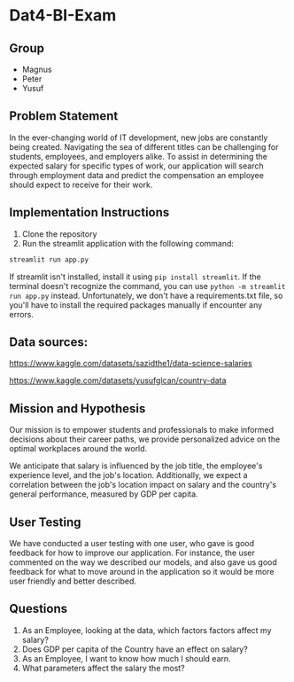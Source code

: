 # Dat4-BI-Exam

## Group

- Magnus
- Peter
- Yusuf

## Problem Statement

In the ever-changing world of IT development, new jobs are constantly being created. Navigating the sea of different titles can be challenging for students, employees, and employers alike. To assist in determining the expected salary for specific types of work, our application will search through employment data and predict the compensation an employee should expect to receive for their work.

## Implementation Instructions

1. Clone the repository
2. Run the streamlit application with the following command:

```bash
streamlit run app.py
```

If streamlit isn't installed, install it using `pip install streamlit`.
If the terminal doesn't recognize the command, you can use `python -m streamlit run app.py` instead.
Unfortunately, we don't have a requirements.txt file, so you'll have to install the required packages manually if encounter any errors.

## Data sources:

https://www.kaggle.com/datasets/sazidthe1/data-science-salaries

https://www.kaggle.com/datasets/yusufglcan/country-data

## Mission and Hypothesis

Our mission is to empower students and professionals to make informed decisions about their career paths, we provide personalized advice on the optimal workplaces around the world.

We anticipate that salary is influenced by the job title, the employee's experience level, and the job's location. Additionally, we expect a correlation between the job's location impact on salary and the country's general performance, measured by GDP per capita.

## User Testing

We have conducted a user testing with one user, who gave is good feedback for how to improve our application. For instance, the user commented on the way we described our models, and also gave us good feedback for what to move around in the application so it would be more user friendly and better described.

## Questions

1. As an Employee, looking at the data, which factors factors affect my salary?
2. Does GDP per capita of the Country have an effect on salary?
3. As an Employee, I want to know how much I should earn.
4. What parameters affect the salary the most?
